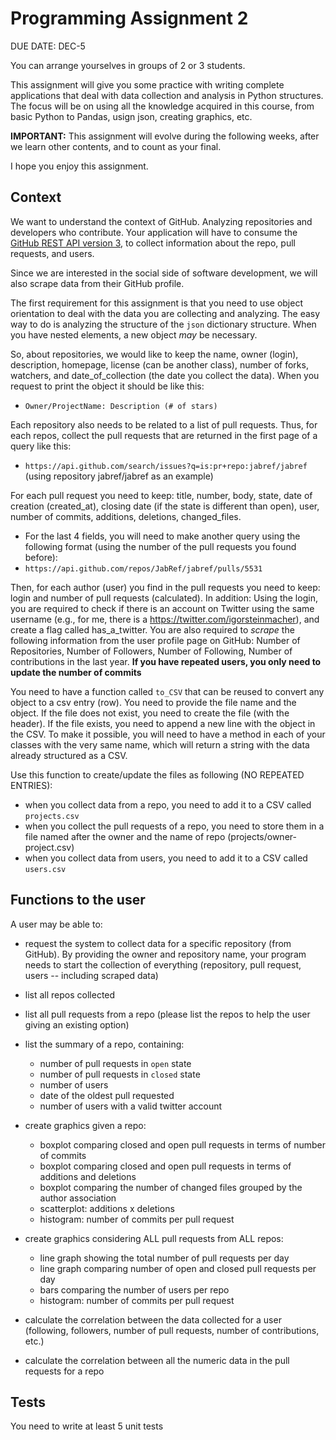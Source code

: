 # Programming Assignment 2

DUE DATE: DEC-5

You can arrange yourselves in groups of 2 or 3 students.

This assignment will give you some practice with writing complete applications that deal with data collection and analysis in Python structures.
The focus will be on using all the knowledge acquired in this course, from basic Python to Pandas, usign json, creating graphics, etc.

**IMPORTANT:** This assignment will evolve during the following weeks, after we learn other contents, and to count as your final.

I hope you enjoy this assignment.

## Context

We want to understand the context of GitHub. Analyzing repositories and developers who contribute. 
Your application will have to consume the [GitHub REST API version 3](https://developer.github.com/v3/), 
to collect information about the repo, pull requests, and users. 

Since we are interested in the social side of software development,  we will also scrape data from their GitHub profile.

The first requirement for this assignment is that you need to use object orientation to deal with the data you are collecting and analyzing.
The easy way to do is analyzing the structure of the `json` dictionary structure. When you have nested elements, a new object *may* be necessary.

So, about repositories, we would like to keep the name, owner (login), description, homepage, license (can be another class), 
number of forks, watchers, and date_of_collection (the date you collect the data). When you request to print the object it should be like this:
* `Owner/ProjectName: Description (# of stars)`

Each repository also needs to be related to a list of pull requests. Thus, for each repos, collect the pull requests that 
are returned in the first page of a query like this:
* `https://api.github.com/search/issues?q=is:pr+repo:jabref/jabref` (using repository jabref/jabref as an example)

For each pull request you need to keep: title, number, body, state, date of creation (created_at), 
closing date (if the state is different than open), user, number of commits, additions, deletions, changed_files. 

* For the last 4 fields, you will need to make another query using the following format (using the number of the pull requests
you found before):
* `https://api.github.com/repos/JabRef/jabref/pulls/5531`

Then, for each author (user) you find in the pull requests you need to keep: login and number of pull requests (calculated). 
In addition: Using the login, you are required to check if there is an account on Twitter using the same username (e.g., for me, there is a https://twitter.com/igorsteinmacher), and create a flag called has_a_twitter. 
You are also required to *scrape* the following information from the user profile page on GitHub: 
Number of Repositories, Number of Followers, Number of Following, Number of contributions in the last year.
**If you have repeated users, you only need to update the number of commits**


You need to have a function called `to_CSV` that can be reused to convert any object to a csv entry (row). 
You need to provide the file name and the object. If the file does not exist, you need to create the file (with the header). 
If the file  exists, you need to append a new line with the object in the CSV. To make it possible, you will need to have a method
in each of your classes with the very same name, which will return a string with the data already structured as a CSV.


Use this function to create/update the files as following (NO REPEATED ENTRIES):
* when you collect data from a repo, you need to add it to a CSV called `projects.csv`
* when you collect the pull requests of a repo, you need to store them in a file named after the owner and the name of repo 
(projects/owner-project.csv) 
* when you collect data from users, you need to add it to a CSV called `users.csv` 


## Functions to the user
A user may be able to:
* request the system to collect data for a specific repository (from GitHub). By providing the owner and repository name, your program needs to start the collection of everything
(repository, pull request, users -- including scraped data)
* list all repos collected
* list all pull requests from a repo (please list the repos to help the user giving an existing option)
* list the summary of a repo, containing:
   - number of pull requests in `open` state
   - number of pull requests in `closed` state
   - number of users
   - date of the oldest pull requested
   - number of users with a valid twitter account
   
* create graphics given a repo:
   - boxplot comparing closed and open pull requests in terms of number of commits
   - boxplot comparing closed and open pull requests in terms of additions and deletions
   - boxplot comparing the number of changed files grouped by the author association
   - scatterplot: additions x deletions
   - histogram: number of commits per pull request
 
 * create graphics considering ALL pull requests from ALL repos:
   - line graph showing the total number of pull requests per day
   - line graph comparing number of open and closed pull requests per day
   - bars comparing the number of users per repo
   - histogram: number of commits per pull request

* calculate the correlation between the data collected for a user 
(following, followers, number of pull requests, number of contributions, etc.)

* calculate the correlation between all the numeric data in the pull requests for a repo


 ## Tests
 You need to write at least 5 unit tests 
    
   
   
